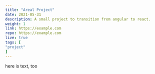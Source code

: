 ```yaml
---
title: "Areal Project"
date: 2021-05-31
description: A small project to transition from angular to react.
weight: 1
link: https://example.com
repo: https://example.com
live: true
tags: [
"project"
]
---
```


here is text, too
